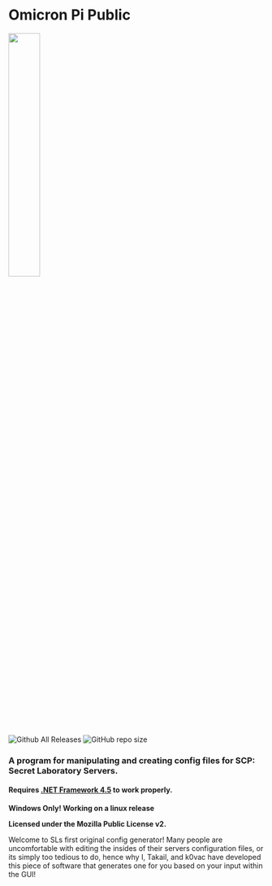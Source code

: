 # Omicron Pi Public
<img width="35%" height="35%" src="https://i.gyazo.com/a47cfebc1f35131bd8c93907c9e7f8a5.png"></img>

![Github All Releases](https://img.shields.io/github/downloads/Takail/Omicron/total.svg?style=flat-square&color=blueviolet)
![GitHub repo size](https://img.shields.io/github/repo-size/Takail/Omicron?style=flat-square)
<h3><b>A program for manipulating and creating config files for SCP: Secret Laboratory Servers.</b></h3>


<h4>Requires <a href="https://dotnet.microsoft.com/download/dotnet-framework/net45">.NET Framework 4.5</a> to work properly.</h4>
<b>Windows Only! Working on a linux release</b>

<b>Licensed under the Mozilla Public License v2.</b>

<p>Welcome to SLs first original config generator! Many people are uncomfortable with editing the insides of their servers configuration files, or its simply too tedious to do, hence why I, Takail, and k0vac have developed this piece of software that generates one for you based on your input within the GUI!</p>
